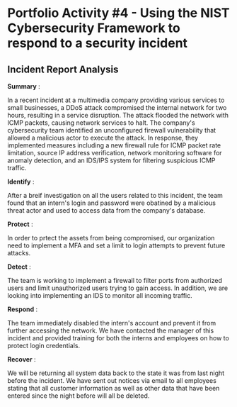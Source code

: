 # Portfolio Activity #4 - Using the NIST Cybersecurity Framework to respond to a security incident  


## Incident Report Analysis  

__Summary__ :  

In a recent incident at a multimedia company providing various services to small businesses, a DDoS attack compromised the internal network for two hours, resulting in a service disruption. The attack flooded the network with ICMP packets, causing network services to halt. The company's cybersecurity team identified an unconfigured firewall vulnerability that allowed a malicious actor to execute the attack. In response, they implemented measures including a new firewall rule for ICMP packet rate limitation, source IP address verification, network monitoring software for anomaly detection, and an IDS/IPS system for filtering suspicious ICMP traffic.

__Identify__ :  

After a breif investigation on all the users related to this incident, the team found that an intern's login and password were obatined by a malicious threat actor and used to access data from the company's database.

__Protect__ :  

In order to prtect the assets from being compromised, our organization need to implement a MFA and set a limit to login attempts to prevent future attacks. 

__Detect__ :  

The team is working to implement a firewall to filter ports from authorized users and limit unauthorized users trying to gain access. In addition, we are looking into implementing an IDS to monitor all incoming traffic. 

__Respond__ :  

The team immediately disabled the intern's account and prevent it from further accessing the network. We have contacted the manager of this incident and provided training for both the interns and employees on how to protect login credentials. 

__Recover__ :  

We will be returning all system data back to the state it was from last night before the incident. We have sent out notices via email to all employees stating that all customer information as well as other data that have been entered since the night before will all be deleted. 




